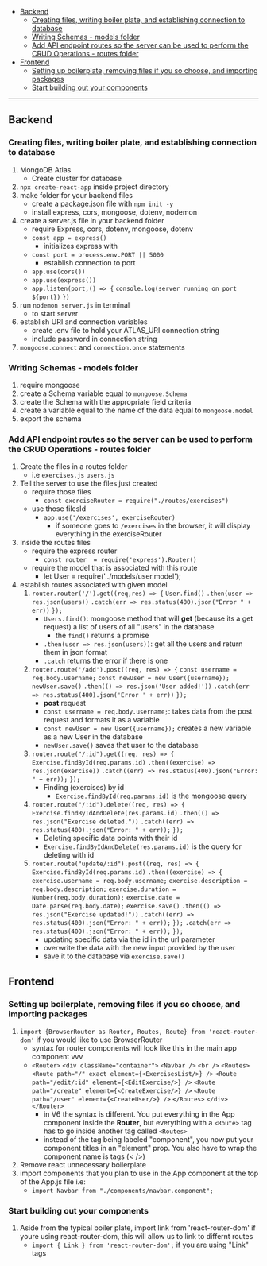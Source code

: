 

<!-- @import "[TOC]" {cmd="toc" depthFrom=1 depthTo=6 orderedList=false} -->

<!-- code_chunk_output -->

- [Backend](#backend)
  - [Creating files, writing boiler plate, and establishing connection to database](#creating-files-writing-boiler-plate-and-establishing-connection-to-database)
  - [Writing Schemas - models folder](#writing-schemas-models-folder)
  - [Add API endpoint routes so the server can be used to perform the CRUD Operations - routes folder](#add-api-endpoint-routes-so-the-server-can-be-used-to-perform-the-crud-operations-routes-folder)
- [Frontend](#frontend)
  - [Setting up boilerplate, removing files if you so choose, and importing packages](#setting-up-boilerplate-removing-files-if-you-so-choose-and-importing-packages)
  - [Start building out your components](#start-building-out-your-components)

<!-- /code_chunk_output -->


<hr>

## Backend

### Creating files, writing boiler plate, and establishing connection to database

1. MongoDB Atlas
    - Create cluster for database
2. `npx create-react-app` inside project directory
3. make folder for your backend files
    - create a package.json file with `npm init -y`
    - install express, cors, mongoose, dotenv, nodemon
4. create a server.js file in your backend folder
    - require Express, cors, dotenv, mongoose, dotenv
    - `const app = express()`
        - initializes express with
    - `const port = process.env.PORT || 5000`
        - establish connection to port
    - `app.use(cors())`
    - `app.use(express())`
    - `app.listen(port,() => {`
        `console.log(server running on port ${port})`
        `})`
5. run `nodemon server.js` in terminal
    - to start server
6. establish URI and connection variables
    - create .env file to hold your ATLAS_URI connection string
    - include password in connection string
7. `mongoose.connect` and `connection.once` statements

### Writing Schemas - models folder

1. require mongoose
2. create a Schema variable equal to `mongoose.Schema`
3. create the Schema with the appropriate field criteria
4. create a variable equal to the name of the data equal to `mongoose.model`
5. export the schema

### Add API endpoint routes so the server can be used to perform the CRUD Operations - routes folder

1. Create the files in a routes folder 
    - i.e `exercises.js` `users.js`
2. Tell the server to use the files just created
    - require those files 
        - `const exerciseRouter = require("./routes/exercises")`
    - use those filesId
        - `app.use('/exercises', exerciseRouter)`
            - if someone goes to `/exercises` in the browser, it will display everything in the exerciseRouter
3. Inside the routes files
    - require the express router
        - `const router  = require('express').Router()`
    - require the model that is associated with this route
        - let User = require('../models/user.model');
4. establish routes associated with given model 
    1.  `router.router('/').get((req,res) => {`
            `User.find()`
                `.then(user => res.json(users))`
                `.catch(err => res.status(400).json("Error " + err))`
        `});`
        - `Users.find()`: mongoose method that will <b>get</b> (because its a get request) a list of users of all "users" in the database
            - the `find()` returns a promise
        - `.then(user => res.json(users))`: get all the users and return them in json format
        - `.catch` returns the error if there is one
    2.  `router.route('/add').post((req, res) => {`
            `const username = req.body.username;`
            `const newUser = new User({username});`
                `newUser.save()`
                    `.then(() => res.json('User added!'))`
                    `.catch(err => res.status(400).json('Error ' + err))`
        `});`
        - <b>post</b> request
        - `const username = req.body.username;`: takes data from the post request and formats it as a variable 
        - `const newUser = new User({username});` creates a new variable as a new User in the database
        - `newUser.save()` saves that user to the database
    3.  `router.route("/:id").get((req, res) => {`
            `Exercise.findById(req.params.id)`
                `.then((exercise) => res.json(exercise))`
                `.catch((err) => res.status(400).json("Error: " + err));`
        `});`
        - Finding (exercises) by id
            - `Exercise.findById(req.params.id)` is the mongoose query
    4.  `router.route("/:id").delete((req, res) => {`
            `Exercise.findByIdAndDelete(res.params.id)`
                `.then(() => res.json("Exercise deleted."))`
                `.catch((err) => res.status(400).json("Error: " + err));`
        `});`
        - Deleting specific data points with their id
        - `Exercise.findByIdAndDelete(res.params.id)` is the query for deleting with id
    5.  `router.route("update/:id").post((req, res) => {`
        `Exercise.findById(req.params.id)`
            `.then((exercise) => {`
                `exercise.username = req.body.username;`
                `exercise.description = req.body.description;`
                `exercise.duration = Number(req.body.duration);`
                `exercise.date = Date.parse(req.body.date);`
                `exercise.save()`
                    `.then(() => res.json("Exercise updated!"))`
                    `.catch((err) => res.status(400).json("Error: " + err));`
                `});`
            `.catch(err => res.status(400).json("Error: " + err));`
        `});`
        - updating specific data via the id in the url parameter
        - overwrite the data with the new input provided by the user
        - save it to the database via `exercise.save()`

## Frontend

### Setting up boilerplate, removing files if you so choose, and importing packages

1. `import {BrowserRouter as Router, Routes, Route} from 'react-router-dom'` if you would like to use BrowserRouter
    - syntax for router components will look like this in the main app component vvv
    -   `<Router>`
            `<div className="container">`
                `<Navbar />`
                `<br />`
                `<Routes>`
                    `<Route path="/" exact element={<ExercisesList/>} />`
                    `<Route path="/edit/:id" element={<EditExercise/>} />`
                    `<Route path="/create" element={<CreateExercise/>} />`
                    `<Route path="/user" element={<CreateUser/>} />`
                `</Routes>`
            `</div>`
        `</Router>`
        - in V6 the syntax is different. You put everything in the App component inside the <b>Router</b>, but everything with a `<Route>` tag has to go inside another tag called `<Routes>`
        - instead of the tag being labeled "component", you now put your component titles in an "element" prop. You also have to wrap the component name is tags (< />) 
2. Remove react unnecessary boilerplate
3. import components that you plan to use in the App component at the top of the App.js file i.e:
    - `import Navbar from "./components/navbar.component";`

### Start building out your components 

1. Aside from the typical boiler plate, import link from 'react-router-dom' if youre using react-router-dom, this will allow us to link to differnt routes
    - `import { Link } from 'react-router-dom';` if you are using "Link" tags
